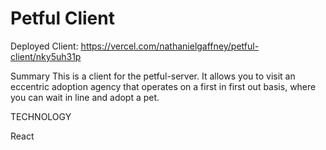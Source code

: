 # Petful Client

Deployed Client:  https://vercel.com/nathanielgaffney/petful-client/nky5uh31p

Summary This is a client for the petful-server. It allows you to visit an eccentric adoption agency that operates on a first in first out basis, where you can wait in line and adopt a pet.

TECHNOLOGY

React